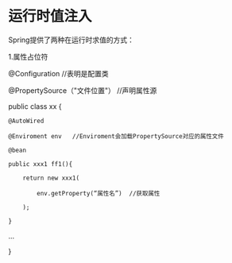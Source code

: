 运行时值注入
==================
Spring提供了两种在运行时求值的方式：

1.属性占位符

@Configuration      //表明是配置类

@PropertySource（"文件位置"）  //声明属性源

public class xx {

    @AutoWired
    
    @Enviroment env   //Enviroment会加载PropertySource对应的属性文件
    
    @bean
    
    public xxx1 ff1(){
    
        return new xxx1(
        
            env.getProperty(“属性名”)  //获取属性
            
        );
        
    }
    
...  

}
